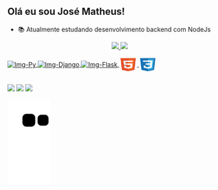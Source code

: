 ## Olá eu sou José Matheus!

- 📚 Atualmente estudando desenvolvimento backend com NodeJs


<div align="center">
  <a href="https://github.com/josematheus29">
  <img height="180em" src="https://github-readme-stats.vercel.app/api?username=josematheus29&show_icons=true&theme=github_dark&include_all_commits=true&count_private=true"/>
  <img height="180em" src="https://github-readme-stats.vercel.app/api/top-langs/?username=josematheus29&layout=compact&langs_count=7&theme=github_dark "/>
</div>
<div style="display: inline_block"><br>
  <img align="center" alt="Img-Py" height="30" width="40" src="https://cdn.jsdelivr.net/gh/devicons/devicon/icons/python/python-original.svg">
  <img align="center" alt="Img-Django" height="40" width="50" src="https://cdn.jsdelivr.net/gh/devicons/devicon/icons/django/django-original.svg">
  <img align="center" alt="Img-Flask" height="40" width="50" src="https://cdn.jsdelivr.net/gh/devicons/devicon/icons/flask/flask-original-wordmark.svg">
  <img align="center" alt="Img-HTML" height="30" width="40" src="https://raw.githubusercontent.com/devicons/devicon/master/icons/html5/html5-original.svg">
  <img align="center" alt="Img-CSS" height="30" width="40" src="https://raw.githubusercontent.com/devicons/devicon/master/icons/css3/css3-original.svg">
</div>
  
  ##
 
<div> 
  <a href="https://www.instagram.com/jmatheus_017/" target="_blank"><img src="https://img.shields.io/badge/-Instagram-%23E4405F?style=for-the-badge&logo=instagram&logoColor=white" target="_blank"></a>
  <a href = "mailto:mateus.alvino.101@gmail.com"><img src="https://img.shields.io/badge/-Gmail-%23333?style=for-the-badge&logo=gmail&logoColor=white" target="_blank"></a>
  <a href="https://www.linkedin.com/in/josé-matheus-de-lima-27706a1b6/" target="_blank"><img src="https://img.shields.io/badge/-LinkedIn-%230077B5?style=for-the-badge&logo=linkedin&logoColor=white" target="_blank"></a> 
 
  ![Snake animation](https://github.com/rafaballerini/rafaballerini/blob/output/github-contribution-grid-snake.svg)
 
</div>
